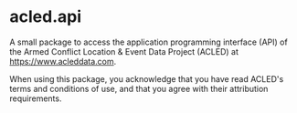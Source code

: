 # acled.api
A small package to access the application programming interface (API) of the Armed Conflict Location & Event Data Project (ACLED) at https://www.acleddata.com.

When using this package, you acknowledge that you have read ACLED's terms and conditions of use, and that you agree with their attribution requirements.
